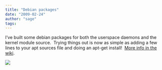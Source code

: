 ```yaml
---
title: "Debian packages"
date: "2009-02-24"
author: "sage"
tags: 
---
```


I’ve built some debian packages for both the userspace daemons and the kernel module source.  Trying things out is now as simple as adding a few lines to your apt sources file and doing an apt-get install!  [More info in the wiki](http://ceph.newdream.net/wiki/Debian).

![](http://track.hubspot.com/__ptq.gif?a=268973&k=14&bu=http://ceph.com&r=http://ceph.com/uncategorized/debian-packages/&bvt=rss&p=wordpress)
